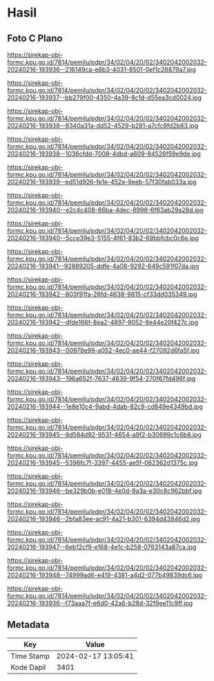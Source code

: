 # Hasil

## Foto C Plano

https://sirekap-obj-formc.kpu.go.id/7814/pemilu/pdpr/34/02/04/20/02/3402042002032-20240216-193936--216149ca-e8b3-4031-8501-0ef1c28879a7.jpg

https://sirekap-obj-formc.kpu.go.id/7814/pemilu/pdpr/34/02/04/20/02/3402042002032-20240216-193937--bb279f00-4350-4a39-8c1d-d55ea3cd0024.jpg

https://sirekap-obj-formc.kpu.go.id/7814/pemilu/pdpr/34/02/04/20/02/3402042002032-20240216-193938--8340a31a-dd52-4529-b281-a7cfc8fd2b83.jpg

https://sirekap-obj-formc.kpu.go.id/7814/pemilu/pdpr/34/02/04/20/02/3402042002032-20240216-193938--1036cfdd-7008-4dbd-a609-84526f59e9de.jpg

https://sirekap-obj-formc.kpu.go.id/7814/pemilu/pdpr/34/02/04/20/02/3402042002032-20240216-193939--ed51d926-fe1e-452e-9eeb-57f30fab033a.jpg

https://sirekap-obj-formc.kpu.go.id/7814/pemilu/pdpr/34/02/04/20/02/3402042002032-20240216-193940--e2c4c408-86ba-4dec-8998-6f63ab29a28d.jpg

https://sirekap-obj-formc.kpu.go.id/7814/pemilu/pdpr/34/02/04/20/02/3402042002032-20240216-193940--5cce39e3-5155-4f61-83b2-69bbfcbc0c6e.jpg

https://sirekap-obj-formc.kpu.go.id/7814/pemilu/pdpr/34/02/04/20/02/3402042002032-20240216-193941--92889205-ddfe-4a08-9292-649c591f07da.jpg

https://sirekap-obj-formc.kpu.go.id/7814/pemilu/pdpr/34/02/04/20/02/3402042002032-20240216-193942--803f91fa-26fd-4638-9815-cf33dd035349.jpg

https://sirekap-obj-formc.kpu.go.id/7814/pemilu/pdpr/34/02/04/20/02/3402042002032-20240216-193942--dfde166f-8ea2-4897-9052-8e44e20f427c.jpg

https://sirekap-obj-formc.kpu.go.id/7814/pemilu/pdpr/34/02/04/20/02/3402042002032-20240216-193943--00978e99-a052-4ec0-ae44-f27092d6fa5f.jpg

https://sirekap-obj-formc.kpu.go.id/7814/pemilu/pdpr/34/02/04/20/02/3402042002032-20240216-193943--196a652f-7637-4639-9f54-270f67fd496f.jpg

https://sirekap-obj-formc.kpu.go.id/7814/pemilu/pdpr/34/02/04/20/02/3402042002032-20240216-193944--1e8e10c4-9abd-4dab-82c9-cd849e4349bd.jpg

https://sirekap-obj-formc.kpu.go.id/7814/pemilu/pdpr/34/02/04/20/02/3402042002032-20240216-193945--9d584d92-9531-4654-a9f2-b30699c1c6b8.jpg

https://sirekap-obj-formc.kpu.go.id/7814/pemilu/pdpr/34/02/04/20/02/3402042002032-20240216-193945--5396fc7f-3397-4455-ae5f-062362d1375c.jpg

https://sirekap-obj-formc.kpu.go.id/7814/pemilu/pdpr/34/02/04/20/02/3402042002032-20240216-193946--be329b0b-e018-4e0d-9a3a-e30c8c962bbf.jpg

https://sirekap-obj-formc.kpu.go.id/7814/pemilu/pdpr/34/02/04/20/02/3402042002032-20240216-193946--2bfa83ee-ac91-4a21-b301-6394d43846d2.jpg

https://sirekap-obj-formc.kpu.go.id/7814/pemilu/pdpr/34/02/04/20/02/3402042002032-20240216-193947--6eb12cf9-e168-4e1c-b258-0763143a87ca.jpg

https://sirekap-obj-formc.kpu.go.id/7814/pemilu/pdpr/34/02/04/20/02/3402042002032-20240216-193948--74999ad6-e419-4381-a4d2-077b49839dc6.jpg

https://sirekap-obj-formc.kpu.go.id/7814/pemilu/pdpr/34/02/04/20/02/3402042002032-20240216-193936--f73aaa7f-e6d0-42a6-b28d-32f9ee11c9ff.jpg


## Metadata

| Key        | Value               |
| ---------- | ------------------- |
| Time Stamp | 2024-02-17 13:05:41 |
| Kode Dapil | 3401                |



